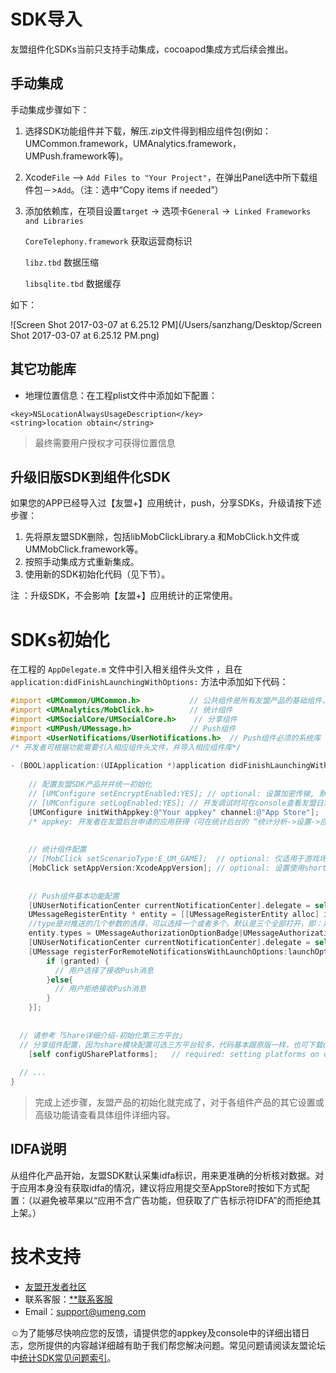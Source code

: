 

# SDK导入

友盟组件化SDKs当前只支持手动集成，cocoapod集成方式后续会推出。



## 手动集成

手动集成步骤如下：

1. 选择SDK功能组件并下载，解压.zip文件得到相应组件包(例如：UMCommon.framework，UMAnalytics.framework， UMPush.framework等)。

2. Xcode`File` —> `Add Files to "Your Project"`，在弹出Panel选中所下载组件包－>`Add`。（注：选中“Copy items if needed”）

3. 添加依赖库，在项目设置`target` -> 选项卡`General` ->` Linked Frameworks and Libraries`

     `CoreTelephony.framework` 获取运营商标识 

     `libz.tbd`  数据压缩

     `libsqlite.tbd`  数据缓存

如下：

![Screen Shot 2017-03-07 at 6.25.12 PM](/Users/sanzhang/Desktop/Screen Shot 2017-03-07 at 6.25.12 PM.png)



## 其它功能库

- 地理位置信息：在工程plist文件中添加如下配置：

```plist
<key>NSLocationAlwaysUsageDescription</key>
<string>location obtain</string>
```

> 最终需要用户授权才可获得位置信息



## 升级旧版SDK到组件化SDK

如果您的APP已经导入过【友盟+】应用统计，push，分享SDKs，升级请按下述步骤：

1. 先将原友盟SDK删除，包括libMobClickLibrary.a 和MobClick.h文件或UMMobClick.framework等。
2. 按照手动集成方式重新集成。
3. 使用新的SDK初始化代码（见下节）。

注 ：升级SDK，不会影响【友盟+】应用统计的正常使用。



# SDKs初始化

在工程的 `AppDelegate.m` 文件中引入相关组件头文件 ，且在 `application:didFinishLaunchingWithOptions:` 方法中添加如下代码：

```objective-c
#import <UMCommon/UMCommon.h>			// 公共组件是所有友盟产品的基础组件，必选
#import <UMAnalytics/MobClick.h>		// 统计组件
#import <UMSocialCore/UMSocialCore.h>	 // 分享组件
#import <UMPush/UMessage.h>				// Push组件
#import <UserNotifications/UserNotifications.h>  // Push组件必须的系统库 
/* 开发者可根据功能需要引入相应组件头文件，并导入相应组件库*/
  
- (BOOL)application:(UIApplication *)application didFinishLaunchingWithOptions:(NSDictionary *)launchOptions {   
  
  	// 配置友盟SDK产品并并统一初始化
    // [UMConfigure setEncryptEnabled:YES]; // optional: 设置加密传输, 默认NO. 
	// [UMConfigure setLogEnabled:YES]; // 开发调试时可在console查看友盟日志显示，发布产品必须移除。
    [UMConfigure initWithAppkey:@"Your appkey" channel:@"App Store"]; 
  	/* appkey: 开发者在友盟后台申请的应用获得（可在统计后台的 “统计分析->设置->应用信息” 页面查看）*/
  
  
    // 统计组件配置
  	// [MobClick setScenarioType:E_UM_GAME];  // optional: 仅适用于游戏场景，应用统计不用设置
	[MobClick setAppVersion:XcodeAppVersion]; // optional: 设置使用shortversion，默认为buildversion
  
  
    // Push组件基本功能配置
    [UNUserNotificationCenter currentNotificationCenter].delegate = self;
    UMessageRegisterEntity * entity = [[UMessageRegisterEntity alloc] init];
    //type是对推送的几个参数的选择，可以选择一个或者多个。默认是三个全部打开，即：声音，弹窗，角标等
    entity.types = UMessageAuthorizationOptionBadge|UMessageAuthorizationOptionAlert;
    [UNUserNotificationCenter currentNotificationCenter].delegate = self;
    [UMessage registerForRemoteNotificationsWithLaunchOptions:launchOptions Entity:entity completionHandler:^(BOOL granted, NSError * _Nullable error) {
        if (granted) {
          // 用户选择了接收Push消息
        }else{
          // 用户拒绝接收Push消息
        }
    }];
  
  
  // 请参考「Share详细介绍-初始化第三方平台」
  // 分享组件配置，因为share模块配置可选三方平台较多，代码基本跟原版一样，也可下载demo查看
    [self configUSharePlatforms];   // required: setting platforms on demand
  
  // ...
}
```

> 完成上述步骤，友盟产品的初始化就完成了，对于各组件产品的其它设置或高级功能请查看具体组件详细内容。



## IDFA说明

从组件化产品开始，友盟SDK默认采集idfa标识，用来更准确的分析核对数据。对于应用本身没有获取idfa的情况，建议将应用提交至AppStore时按如下方式配置：（以避免被苹果以“应用不含广告功能，但获取了广告标示符IDFA”的而拒绝其上架。）









# 技术支持

- [友盟开发者社区](http://bbs.umeng.com/)
- 联系客服：[**联系客服](https://service.taobao.com/support/minerva/robot.htm?spm=0.0.0.0.Q6TuTf&sourceId=1523174451)
- Email：support@umeng.com

☺为了能够尽快响应您的反馈，请提供您的appkey及console中的详细出错日志，您所提供的内容越详细越有助于我们帮您解决问题。常见问题请阅读友盟论坛中[统计SDK常见问题索引](http://bbs.umeng.com/thread-5421-1-1.html)。
